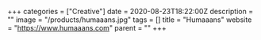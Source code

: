+++
categories = ["Creative"]
date = 2020-08-23T18:22:00Z
description = ""
image = "/products/humaaans.jpg"
tags = []
title = "Humaaans"
website = "https://www.humaaans.com"
parent = ""
+++

